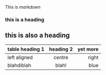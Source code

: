 This is *markdown*

### this is a heading

## this is also a heading

|table heading 1 |heading 2|yet more|
|:---------------|:-------:|-------:|
|left aligned    |centre   |right   |
|blahdiblah      |blah!    |blue    
